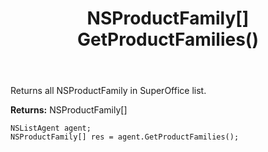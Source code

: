 ﻿---
uid: crmscript_ref_NSListAgent_GetProductFamilies
title: NSProductFamily[] GetProductFamilies()
intellisense: NSListAgent.GetProductFamilies
keywords: NSListAgent, GetProductFamilies
so.topic: reference
---

Returns all NSProductFamily in SuperOffice list.


**Returns:** NSProductFamily[]

```crmscript
NSListAgent agent;
NSProductFamily[] res = agent.GetProductFamilies();
```


